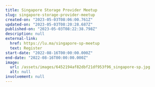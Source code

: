 ```yaml
---
title: Singapore Storage Provider Meetup
slug: singapore-storage-provider-meetup
created-on: "2023-05-03T08:06:00.761Z"
updated-on: "2023-05-03T08:20:28.687Z"
published-on: "2023-05-03T08:22:38.798Z"
description: null
external-link:
  href: https://lu.ma/singapore-sp-meetup
  text: Register
start-date: "2022-08-16T00:00:00.000Z"
end-date: "2022-08-16T00:00:00.000Z"
image:
  url: /assets/images/6452194af82dbf21df953f96_singapore-sp.jpg
  alt: null
involvement: null
---
```

